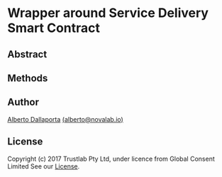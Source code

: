 # Wrapper around Service Delivery Smart Contract

## Abstract

## Methods

## Author

[Alberto Dallaporta](https://github.com/39otrebla)
[(alberto@novalab.io)](mailto:alberto@novalab.io)

## License

Copyright (c) 2017 Trustlab Pty Ltd, under licence from Global Consent Limited
See our [License](https://github.com/TrustlabTech/ecd-service-delivery/blob/master/LICENSE.md).

